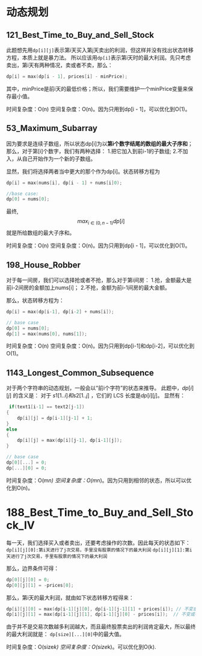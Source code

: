 # 动态规划

## 121_Best_Time_to_Buy_and_Sell_Stock
此题想先用```dp[i][j]```表示第i天买入第j天卖出的利润，但这样并没有找出状态转移方程，本质上就是暴力法。
所以应该用```dp[i]```表示第i天时的最大利润。先只考虑卖出，第i天有两种情况，卖或者不卖，那么：
```cpp
dp[i] = max(dp[i - 1], prices[i] - minPrice);
```
其中，minPrice是前i天的最低价格；所以，我们需要维护一个minPrice变量来保存最小值。 

时间复杂度：O(n)
空间复杂度：O(n)。因为只用到dp[i - 1]，可以优化到O(1)。

## 53_Maximum_Subarray
因为要求是连续子数组，所以状态dp[i]为以**第i个数字结尾的数组的最大子序和**；那么，对于第[i]个数字，我们有两种选择：
1.把它加入到前i-1的子数组;
2.不加入，从自己开始作为一个新的子数组。

显然，我们将选择两者当中更大的那个作为dp[i]。状态转移方程为
```cpp
dp[i] = max(nums[i], dp[i - 1] + nums[i]0);

//base case:
dp[0] = nums[0];
```
最终,$$max_{i \in(0, n-1)}{dp[i]}$$就是所给数组的最大子序和。

时间复杂度：O(n)
空间复杂度：O(n)。因为只用到dp[i - 1]，可以优化到O(1)。

## 198_House_Robber
对于每一间房，我们可以选择抢或者不抢，那么对于第i间房：
1.抢，金额最大是前i-2间房的金额加上nums[i]；
2.不抢，金额为前i-1间房的最大金额。

那么，状态转移方程为：
```cpp
dp[i] = max(dp[i-1], dp[i-2] + nums[i]);

// base case
dp[0] = nums[0];
dp[1] = max(nums[0], nums[1]);
```

时间复杂度：O(n)
空间复杂度：O(n)。因为只用到dp[i-1]和dp[i-2]，可以优化到O(1)。

## 1143_Longest_Common_Subsequence
对于两个字符串的动态规划，一般会以“前i个字符”的状态来推导。
此题中，$dp[i][j]$ 的含义是：
对于 $s1[1..i] 和 s2[1..j]$ ，它们的 LCS ⻓度是$dp[i][j]$。
显然有：
```cpp
 if(text1[i-1] == text2[j-1])
{
    dp[i][j] = dp[i-1][j-1] + 1;
}
else
{
    dp[i][j] = max(dp[i][j-1], dp[i-1][j]);
}

// base case
dp[0][...] = 0;
dp[...][0] = 0;
```
时间复杂度：O(m*n)
空间复杂度：O(m*n)。因为只用到相邻的状态，所以可以优化到O(n)。

# 188_Best_Time_to_Buy_and_Sell_Stock_IV
每一天，我们选择买入或者卖出，还要考虑操作的次数。因此每天的状态如下：
```dp[i][j][0]:第i天进行了j次交易，手里没有股票的情况下的最大利润```
```dp[i][j][1]:第i天进行了j次交易，手里有股票的情况下的最大利润```

那么，边界条件可得：
```cpp
dp[0][j][0] = 0;
dp[0][j][1] = -prices[0];
```

那么，第i天的最大利润，就由如下状态转移方程得来：
```cpp
dp[i][j][0] = max(dp[i-1][j][0], dp[i-1][j-1][1] + prices[i]); // 不变或者卖出
dp[i][j][1] = max(dp[i-1][j][1], dp[i-1][j][0] - prices[i]);  // 不变或者买入
```

由于并不是交易次数越多利润越大，而且最终股票卖出的利润肯定最大，所以最终的最大利润就是：
```dp[size][...][0]```中的最大值。

时间复杂度：O(size*k)
空间复杂度：O(size*k)。可以优化到O(k).
